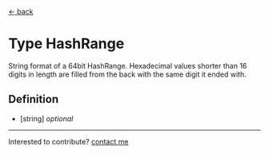[← back](/)

# Type HashRange

String format of a 64bit HashRange. Hexadecimal values shorter than 16 digits in length are filled from the back with the same digit it ended with.

## Definition

 - [string] *optional*




---
Interested to contribute? [contact me](mailto:dustin@commit.international)
